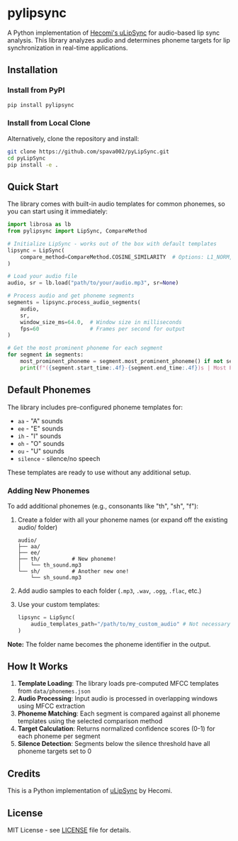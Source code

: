 # pylipsync

A Python implementation of [Hecomi's uLipSync](https://github.com/hecomi/uLipSync) for audio-based lip sync analysis. This library analyzes audio and determines phoneme targets for lip synchronization in real-time applications.

## Installation

### Install from PyPI

```bash
pip install pylipsync
```

### Install from Local Clone

Alternatively, clone the repository and install:

```bash
git clone https://github.com/spava002/pyLipSync.git
cd pyLipSync
pip install -e .
```

## Quick Start

The library comes with built-in audio templates for common phonemes, so you can start using it immediately:

```python
import librosa as lb
from pylipsync import LipSync, CompareMethod

# Initialize LipSync - works out of the box with default templates
lipsync = LipSync(
    compare_method=CompareMethod.COSINE_SIMILARITY  # Options: L1_NORM, L2_NORM, COSINE_SIMILARITY
)

# Load your audio file
audio, sr = lb.load("path/to/your/audio.mp3", sr=None)

# Process audio and get phoneme segments
segments = lipsync.process_audio_segments(
    audio,
    sr,
    window_size_ms=64.0,  # Window size in milliseconds
    fps=60                # Frames per second for output
)

# Get the most prominent phoneme for each segment
for segment in segments:
    most_prominent_phoneme = segment.most_prominent_phoneme() if not segment.is_silence() else None
    print(f"({segment.start_time:.4f}-{segment.end_time:.4f})s | Most Prominent Phoneme: {most_prominent_phoneme}")
```

## Default Phonemes

The library includes pre-configured phoneme templates for:
- `aa` - "A" sounds
- `ee` - "E" sounds
- `ih` - "I" sounds
- `oh` - "O" sounds
- `ou` - "U" sounds
- `silence` - silence/no speech

These templates are ready to use without any additional setup.

### Adding New Phonemes

To add additional phonemes (e.g., consonants like "th", "sh", "f"):

1. Create a folder with all your phoneme names (or expand off the existing audio/ folder)
   ```
   audio/
   ├── aa/
   ├── ee/
   ├── th/          # New phoneme!
   │   └── th_sound.mp3
   └── sh/          # Another new one!
       └── sh_sound.mp3
   ```

2. Add audio samples to each folder (`.mp3`, `.wav`, `.ogg`, `.flac`, etc.)

3. Use your custom templates:
   ```python
   lipsync = LipSync(
       audio_templates_path="/path/to/my_custom_audio" # Not necessary if expanding within the audio/ folder
   )
   ```

**Note:** The folder name becomes the phoneme identifier in the output.

## How It Works

1. **Template Loading**: The library loads pre-computed MFCC templates from `data/phonemes.json`
2. **Audio Processing**: Input audio is processed in overlapping windows using MFCC extraction
3. **Phoneme Matching**: Each segment is compared against all phoneme templates using the selected comparison method
4. **Target Calculation**: Returns normalized confidence scores (0-1) for each phoneme per segment
5. **Silence Detection**: Segments below the silence threshold have all phoneme targets set to 0

## Credits

This is a Python implementation of [uLipSync](https://github.com/hecomi/uLipSync) by Hecomi.

## License

MIT License - see [LICENSE](LICENSE) file for details.